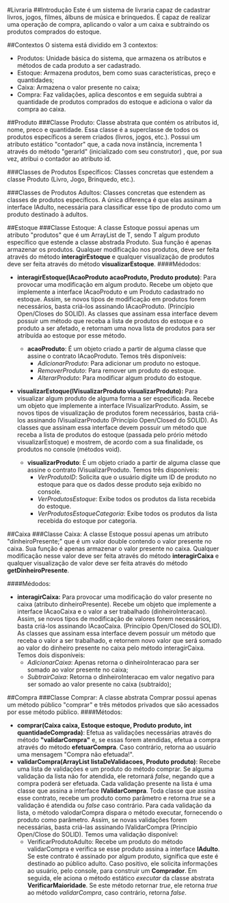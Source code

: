 #Livraria
##Introdução
Este é um sistema de livraria capaz de cadastrar livros, jogos, filmes, álbuns de música e brinquedos.
É capaz de realizar uma operação de compra, aplicando o valor a um caixa e subtraindo os produtos comprados do estoque.

##Contextos
O sistema está dividido em 3 contextos:
- Produtos: Unidade básica do sistema, que armazena os atributos e métodos de cada produto a ser cadastrado.
- Estoque: Armazena produtos, bem como suas características, preço e quantidades;
- Caixa: Armazena o valor presente no caixa;
- Compra: Faz validações, aplica descontos e em seguida subtrai a quantidade de produtos comprados
do estoque e adiciona o valor da compra ao caixa.


##Produto
###Classe Produto:
Classe abstrata que contém os atributos id, nome, preco e quantidade. Essa classe é a superclasse de 
todos os produtos específicos a serem criados (livros, jogos, etc.). Possui um atributo estático
"contador" que, a cada nova instância, incrementa 1 através do método "gerarId" (inicializado com seu construtor)
, que, por sua vez, atribui o contador ao atributo id.

###Classes de Produtos Específicos:
Classes concretas que estendem a classe Produto (Livro, Jogo, Brinquedo, etc.).

###Classes de Produtos Adultos:
Classes concretas que estendem as classes de produtos específicos. A única diferença é que elas assinam
a interface IAdulto, necessária para classificar esse tipo de produto como um produto destinado à adultos.

##Estoque
###Classe Estoque:
A classe Estoque possui apenas um atributo "produtos" que é um ArrayList de T, sendo T algum produto
específico que estende a classe abstrada Produto. Sua função é apenas armazenar os produtos.
Qualquer modificação nos produtos, deve ser feita através do método **interagirEstoque** e qualquer
visualização de produtos deve ser feita através do método **visualizarEstoque**.
####Médodos:
- **interagirEstoque(IAcaoProduto acaoProduto, Produto produto)**: Para provocar uma modificação em algum produto.
Recebe um objeto que implemente a interface IAcaoProduto e um Produto cadastrado no estoque. Assim, se 
novos tipos de modificação em produtos forem necessários, basta criá-los assinando IAcaoProduto.
(Princípio Open/Closes do SOLID). As classes que assinam essa interface devem possuir um método que receba
a lista de produtos do estoque e o produto a ser afetado, e retornam uma nova lista de produtos para ser
atribuída ao estoque por esse método.
  - **acaoProduto**: É um objeto criado a partir de alguma classe que assine o contrato IAcaoProduto.
  Temos três disponíveis:
    - *AdicionarProduto*: Para adicionar um produto no estoque.
    - *RemoverProduto*: Para remover um produto do estoque.
    - *AlterarProduto*: Para modificar algum produto do estoque.

- **visualizarEstoque(IVisualizarProduto visualizarProduto):** Para visualizar algum produto de alguma forma a ser específicada.
  Recebe um objeto que implemente a interface IVisualizarProduto. Assim, se
  novos tipos de visualização de produtos forem necessários, basta criá-los assinando IVisualizarProduto
  (Princípio Open/Closed do SOLID). As classes que assinam essa interface devem possuir um método que receba
  a lista de produtos do estoque (passada pelo prório método visualizarEstoque) e mostrem, de acordo com a 
sua finalidade, os produtos no console (métodos void).
  - **visualizarProduto**: É um objeto criado a partir de alguma classe que assine o contrato IVisualizarProduto. 
Temos três disponíveis:
    - *VerProdutoID*: Solicita que o usuário digite um ID de produto no estoque para que os dados desse produto seja exibido no console. 
    - *VerProdutosEstoque*: Exibe todos os produtos da lista recebida do estoque.
    - *VerProdutosEstoqueCategoria*: Exibe todos os produtos da lista recebida do estoque por categoria.

##Caixa
###Classe Caixa:
A classe Estoque possui apenas um atributo "dinheiroPresente;" que é um valor double contendo o valor presente
no caixa. Sua função é apenas armazenar o valor presente no caixa. Qualquer modificação nesse valor deve ser
feita através do método **interagirCaixa** e qualquer visualização de valor deve ser feita através do método **getDinheiroPresente**.

####Médodos:
- **interagirCaixa:** Para provocar uma modificação do valor presente no caixa (atributo dinheiroPresente).
Recebe um objeto que implemente a interface IAcaoCaixa e o valor a ser trabalhado (dinheiroInteracao). Assim, se
  novos tipos de modificação de valores forem necessários, basta criá-los assinando IAcaoCaixa.
  (Princípio Open/Closed do SOLID). As classes que assinam essa interface devem possuir um método que receba
  o valor a ser trabalhado, e retornem novo valor que será somado ao valor do dinheiro presente no caixa pelo
  método interagirCaixa.
  Temos dois disponíveis:
  - *AdicionarCaixa*: Apenas retorna o dinheiroInteracao para ser somado ao valor presente no caixa; 
  - *SubtrairCaixa*: Retorna o dinheiroInteracao em valor negativo para ser somado ao valor presente no caixa (subtraído);

##Compra
###Classe Comprar:
A classe abstrata Comprar possui apenas um método público "comprar" e três métodos privados que são acessados
por esse método público.
####Métodos:
- **comprar(Caixa caixa, Estoque estoque, Produto produto, int quantidadeComprada)**: Efetua as validações
necessárias através do método **"validarCompra"** e, se essas forem atendidas, efetua a compra através
do método **efetuarCompra**. Caso contrário, retorna ao usuário uma mensagem "Compra não efetuada!".
- **validarCompra(ArrayList<IValidarCompra> listaDeValidacoes, Produto produto)**: Recebe uma lista de
validações e um produto do método comprar. Se alguma validação da lista não for atendida, ele retornará
*false*, negando que a compra poderá ser efetuada. Cada validação presente na lista é uma classe que assina a 
interface **IValidarCompra**. Toda classe que assina esse contrato, recebe um produto como parâmetro e 
retorna *true* se a validação é atendida ou *false* caso contrário. Para cada validação da lista, o 
método valodarCompra dispara o método executar, fornecendo o produto como parâmetro. Assim, se
novas validações forem necessárias, basta criá-las assinando IValidarCompra (Princípio Open/Close do SOLID).
Temos uma validação disponível:
  - VerificarProdutoAdulto: Recebe um produto do método validarCompra e verifica se esse produto assina a 
interface **IAdulto**. Se este contrato é assinado por algum produto, significa que este é destinado ao 
público adulto. Caso positivo, ele solicita informações ao usuário, pelo console, para construir um **Comprador**.
Em seguida, ele aciona o método estático *executar* da classe abstrata **VerificarMaioridade**. Se este
método retornar *true*, ele retorna *true* ao método *validarCompra*, caso contrário, retorna *false*.  
